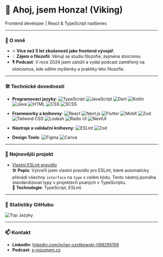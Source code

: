 # 👋 Ahoj, jsem Honza! (Viking)

Frontend developer | React & TypeScript nadšenec

---

### 📖 O mně
- 🔥 **Více než 5 let zkušeností jako frontend vývojář**.
- 💡 **Zájem o filozofii**: Věnuji se studiu filozofie, zejména stoicismu.
- 🎙 **Podcast**: V roce 2024 jsem založil a vydal podcast zaměřený na stoicismus, kde sdílím myšlenky a praktiky této filozofie.

---

### 🛠️ Technické dovednosti
- **Programovací jazyky**:
  ![TypeScript](https://img.shields.io/badge/TypeScript-%23007ACC.svg?style=flat-square&logo=typescript&logoColor=white)
  ![JavaScript](https://img.shields.io/badge/JavaScript-%23F7DF1E.svg?style=flat-square&logo=javascript&logoColor=black)
  ![Dart](https://img.shields.io/badge/Dart-%230175C2.svg?style=flat-square&logo=dart&logoColor=white)
  ![Kotlin](https://img.shields.io/badge/Kotlin-%230095D5.svg?style=flat-square&logo=kotlin&logoColor=white)
  ![Java](https://img.shields.io/badge/Java-%23ED8B00.svg?style=flat-square&logo=java&logoColor=white)
  ![HTML](https://img.shields.io/badge/HTML-%23E34F26.svg?style=flat-square&logo=html5&logoColor=white)
  ![CSS](https://img.shields.io/badge/CSS-%231572B6.svg?style=flat-square&logo=css3&logoColor=white)
  ![SCSS](https://img.shields.io/badge/SCSS-%23CC6699.svg?style=flat-square&logo=sass&logoColor=white)

- **Frameworky a knihovny**:
  ![React](https://img.shields.io/badge/React-%2361DAFB.svg?style=flat-square&logo=react&logoColor=black)
  ![Next.js](https://img.shields.io/badge/Next.js-%23000000.svg?style=flat-square&logo=next.js&logoColor=white)
  ![Flutter](https://img.shields.io/badge/Flutter-%2302569B.svg?style=flat-square&logo=flutter&logoColor=white)
  ![MobX](https://img.shields.io/badge/MobX-%23FF9955.svg?style=flat-square&logo=mobx&logoColor=white)
  ![Zod](https://img.shields.io/badge/Zod-%23000000.svg?style=flat-square&logo=zod&logoColor=white)
  ![Tailwind CSS](https://img.shields.io/badge/TailwindCSS-%2338B2AC.svg?style=flat-square&logo=tailwind-css&logoColor=white)
  ![Lodash](https://img.shields.io/badge/Lodash-%23008BFF.svg?style=flat-square&logo=lodash&logoColor=white)
  ![Radix UI](https://img.shields.io/badge/RadixUI-%23000000.svg?style=flat-square&logo=radixui&logoColor=white)
  ![NextUI](https://img.shields.io/badge/NextUI-%230073E8.svg?style=flat-square&logo=next.js&logoColor=white)

- **Nástroje a validační knihovny**:
  ![ESLint](https://img.shields.io/badge/ESLint-%234B32C3.svg?style=flat-square&logo=eslint&logoColor=white)
  ![Zod](https://img.shields.io/badge/Zod-%234B32C3.svg?style=flat-square&logo=zod&logoColor=white)

- **Design Tools**:
  ![Figma](https://img.shields.io/badge/Figma-%23F24E1E.svg?style=flat-square&logo=figma&logoColor=white)
  ![Canva](https://img.shields.io/badge/Canva-%2300C4CC.svg?style=flat-square&logo=canva&logoColor=white)

---

### 🚀 Nejnovější projekt
- [Vlastní ESLint pravidlo](https://github.com/janszotkowski/eslint-plugin-interface-to-type)  
  🛠 **Popis**: Vytvořil jsem vlastní pravidlo pro ESLint, které automaticky převádí všechny `interface` na `type` v celém kódu. Tento nástroj pomáhá standardizovat typy v projektech psaných v TypeScriptu.  
  🚀 **Technologie**: TypeScript, ESLint.

---

### 🌟 Statistiky GitHubu

![Top Jazyky](https://github-readme-stats.vercel.app/api/top-langs/?username=janszotkowski&layout=compact&theme=radical)

---

### 📫 Kontakt
- **LinkedIn**: [linkedin.com/in/jan-szotkowski-089295159](https://www.linkedin.com/in/jan-szotkowski-089295159/)
- **Podcast**: [s-rozumem.cz](https://s-rozumem.cz)
